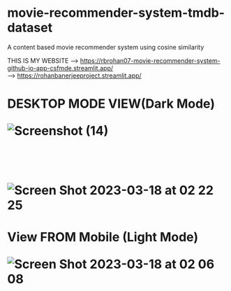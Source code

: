 # movie-recommender-system-tmdb-dataset
A content based movie recommender system using cosine similarity

THIS IS MY WEBSITE --> https://rbrohan07-movie-recommender-system-github-io-app-csfmde.streamlit.app/
<br>
                   --> https://rohanbanerjeeproject.streamlit.app/

<h1>DESKTOP MODE VIEW(Dark Mode)

![Screenshot (14)](https://user-images.githubusercontent.com/94669189/226017006-e23a16a8-330b-477a-b91e-a525b16f21f1.png)
<br></br>
<br></br>
![Screen Shot 2023-03-18 at 02 22 25](https://user-images.githubusercontent.com/94669189/226042903-b85880a5-70d8-4e56-b35a-d1793fa3d95e.png)


<h1> View FROM Mobile (Light Mode)

![Screen Shot 2023-03-18 at 02 06 08](https://user-images.githubusercontent.com/94669189/226035840-a02cff85-e828-4c74-8c57-c9b63a30f928.png)
